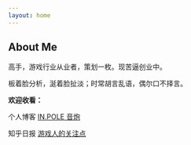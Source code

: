 ```yaml
---
layout: home
---
```

## About Me



高手，游戏行业从业者，策划一枚。现苦逼创业中。

板着脸分析，涎着脸扯淡；时常胡言乱语，偶尔口不择言。 

**欢迎收看：**

个人博客 [IN.POLE 音炮](http://inpole.com)

知乎日报 [游戏人的关注点](http://dudu.zhihu.com/circle/385823?utm_campaign=in_app_share&utm_medium=iOS&utm_source=copy)
